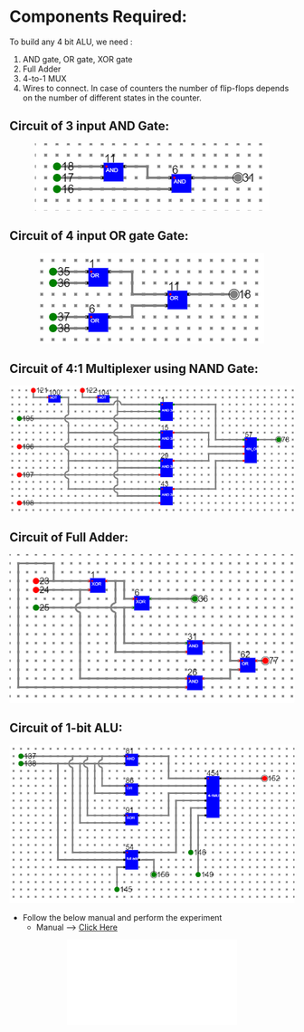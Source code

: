 # Components Required:

To build any 4 bit ALU, we need :
1. AND gate, OR gate, XOR gate
2. Full Adder
3. 4-to-1 MUX
4. Wires to connect.
In case of counters the number of flip-flops depends on the number of different states in the counter.

## Circuit of 3 input AND Gate:
<center>
<img src="./images/3 inp AND gate.png">
</center>

## Circuit of 4 input OR gate Gate:
<center>
<img src="./images/4IN-OR.png">
</center>

## Circuit of 4:1 Multiplexer using NAND Gate:
<center>
<img src="./simulation/images/4-1MUX (1).png">
</center>

## Circuit of Full Adder:
<center>
<img src="./simulation/images/full_adder.png">
</center>

## Circuit of 1-bit ALU:
<center>
<img src="./simulation/images/1-bit-ALU (1).png">
</center>

- Follow the below manual and perform the experiment
    - Manual --> [Click Here](./simulation/coavlNew.pdf)

<center>
<embed src="./simulation/coavlNew.pdf" type="application/pdf">
</center>